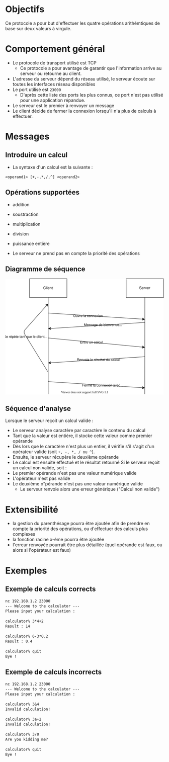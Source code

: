 # Objectifs

Ce protocole a pour but d'effectuer les quatre opérations arithémtiques de base sur deux valeurs à virgule.

# Comportement général

- Le protocole de transport utilisé est TCP
  - Ce protocole a pour avantage de garantir que l'information arrive au serveur ou retourne au client.
- L'adresse du serveur dépend du réseau utilisé, le serveur écoute sur toutes les interfaces réseau disponibles
- Le port utilisé est `23000`
  - D'après cette liste des ports les plus connus, ce port n'est pas utilisé pour une application répandue.
- Le serveur est le premier à renvoyer un message
- Le client décide de fermer la connexion lorsqu'il n'a plus de calculs à effectuer.

# Messages

## Introduire un calcul

- La syntaxe d'un calcul est la suivante :

```
<operand1> [+,-,*,/,^] <operand2>
```

## Opérations supportées

- addition
- soustraction
- multiplication
- division
- puissance entière

- Le serveur ne prend pas en compte la priorité des opérations

## Diagramme de séquence

![Diagramme de séquence](Diagramme_Sequence.svg "Diagramme de séquence")

## Séquence d'analyse

Lorsque le serveur reçoit un calcul valide :

- Le serveur analyse caractère par caractère le contenu du calcul
- Tant que la valeur est entière, il stocke cette valeur comme premier opérande
- Dès lors que le caractère n'est plus un entier, il vérifie s'il s'agit d'un opérateur valide (soit `+, -, *, / ou ^`).
- Ensuite, le serveur récupère le deuxième opérande
- Le calcul est ensuite effectué et le résultat retourné
  Si le serveur reçoit un calcul non valide, soit :
- Le premier opérande n'est pas une valeur numérique valide
- L'opérateur n'est pas valide
- Le deuxième o"pérande n'est pas une valeur numérique valide
  - Le serveur renvoie alors une erreur générique ("Calcul non valide")

# Extensibilité

- la gestion du parenthésage pourra être ajoutée afin de prendre en compte la priorité des opérations, ou d'effectuer des calculs plus complexes
- la fonction racine x-ème pourra être ajoutée
- l'erreur renvoyée pourrait être plus détaillée (quel opérande est faux, ou alors si l'opérateur est faux)

# Exemples

## Exemple de calculs corrects

```
nc 192.168.1.2 23000
--- Welcome to the calculator ---
Please input your calculation :

calculator% 3*4+2
Result : 14

calculator% 6-3*0.2
Result : 0.4

calculator% quit
Bye !
```

## Exemple de calculs incorrects

```
nc 192.168.1.2 23000
--- Welcome to the calculator ---
Please input your calculation :

calculator% 3&4
Invalid calculation!

calculator% 3a+2
Invalid calculation!

calculator% 3/0
Are you kidding me?

calculator% quit
Bye !
```
